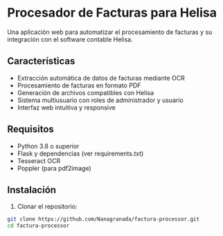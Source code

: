 # Procesador de Facturas para Helisa

Una aplicación web para automatizar el procesamiento de facturas y su integración con el software contable Helisa.

## Características

- Extracción automática de datos de facturas mediante OCR
- Procesamiento de facturas en formato PDF
- Generación de archivos compatibles con Helisa
- Sistema multiusuario con roles de administrador y usuario
- Interfaz web intuitiva y responsive

## Requisitos

- Python 3.8 o superior
- Flask y dependencias (ver requirements.txt)
- Tesseract OCR
- Poppler (para pdf2image)

## Instalación

1. Clonar el repositorio:
```bash
git clone https://github.com/Nanagranada/factura-processor.git
cd factura-processor
